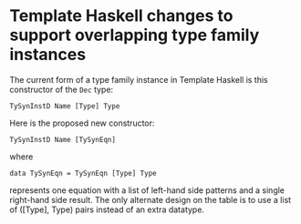 # Template Haskell changes to support overlapping type family instances



The current form of a type family instance in Template Haskell is this constructor of the `Dec` type:


```wiki
TySynInstD Name [Type] Type
```


Here is the proposed new constructor:


```wiki
TySynInstD Name [TySynEqn]
```


where


```wiki
data TySynEqn = TySynEqn [Type] Type
```


represents one equation with a list of left-hand side patterns and a single right-hand side result. The only alternate design on the table is to use a list of (\[Type\], Type) pairs instead of an extra datatype.


